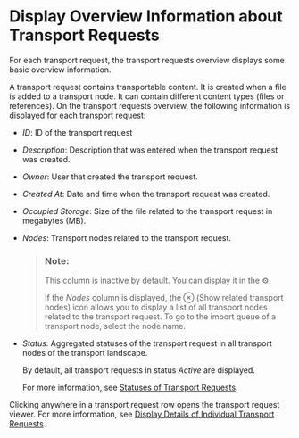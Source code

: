 <!-- loio7844b94b21d14f81a7b2f6b8c8b5f6f6 -->

<link rel="stylesheet" type="text/css" href="../css/sap-icons.css"/>

# Display Overview Information about Transport Requests

For each transport request, the transport requests overview displays some basic overview information.

A transport request contains transportable content. It is created when a file is added to a transport node. It can contain different content types \(files or references\). On the transport requests overview, the following information is displayed for each transport request:

-   *ID*: ID of the transport request
-   *Description*: Description that was entered when the transport request was created.
-   *Owner*: User that created the transport request.
-   *Created At*: Date and time when the transport request was created.
-   *Occupied Storage*: Size of the file related to the transport request in megabytes \(MB\).
-   *Nodes*: Transport nodes related to the transport request.

    > ### Note:  
    > This column is inactive by default. You can display it in the :gear:.
    > 
    > If the *Nodes* column is displayed, the <span class="SAP-icons-V5"></span> \(Show related transport nodes\) icon allows you to display a list of all transport nodes related to the transport request. To go to the import queue of a transport node, select the node name.

-   *Status*: Aggregated statuses of the transport request in all transport nodes of the transport landscape.

    By default, all transport requests in status *Active* are displayed.

    For more information, see [Statuses of Transport Requests](statuses-of-transport-requests-3a8259e.md).


Clicking anywhere in a transport request row opens the transport request viewer. For more information, see [Display Details of Individual Transport Requests](display-details-of-individual-transport-requests-0415f2f.md).

